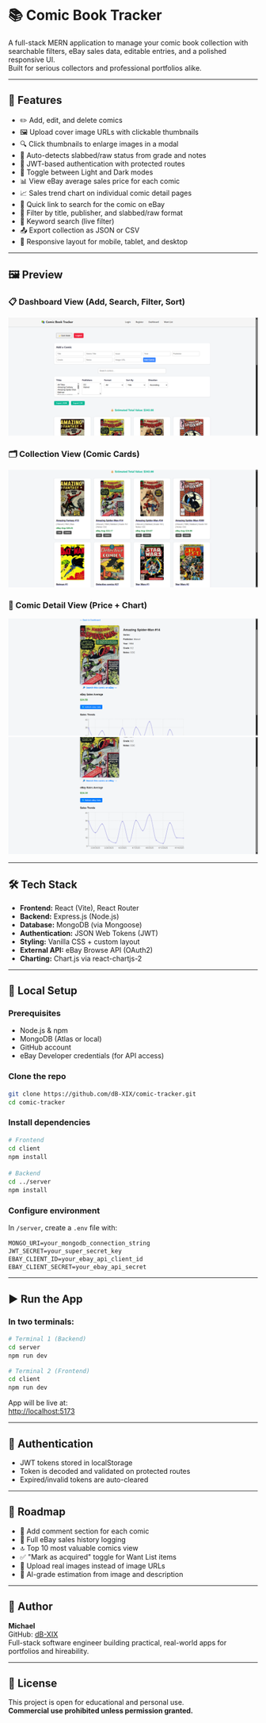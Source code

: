 # 📚 Comic Book Tracker

A full-stack MERN application to manage your comic book collection with searchable filters, eBay sales data, editable entries, and a polished responsive UI.  
Built for serious collectors and professional portfolios alike.

---

## 🚀 Features

- ✏️ Add, edit, and delete comics  
- 🖼️ Upload cover image URLs with clickable thumbnails  
- 🔍 Click thumbnails to enlarge images in a modal  
- 🧠 Auto-detects slabbed/raw status from grade and notes  
- 🔐 JWT-based authentication with protected routes  
- 🎨 Toggle between Light and Dark modes  
- 📊 View eBay average sales price for each comic  
- 📈 Sales trend chart on individual comic detail pages  
- 🔗 Quick link to search for the comic on eBay  
- 🧰 Filter by title, publisher, and slabbed/raw format  
- 🔎 Keyword search (live filter)  
- 📤 Export collection as JSON or CSV  
- 📱 Responsive layout for mobile, tablet, and desktop  

---

## 🖼️ Preview

### 📋 Dashboard View (Add, Search, Filter, Sort)
![Dashboard - Filters & Form](screenshots/dashboard1.png)

### 🗂️ Collection View (Comic Cards)
![Dashboard - Comic Cards](screenshots/dashboard2.png)

### 📘 Comic Detail View (Price + Chart)
![Comic Detail - Info & eBay](screenshots/comic-details1.png)  
![Comic Detail - Sales Chart](screenshots/comic-details2.png)

---

## 🛠️ Tech Stack

- **Frontend:** React (Vite), React Router  
- **Backend:** Express.js (Node.js)  
- **Database:** MongoDB (via Mongoose)  
- **Authentication:** JSON Web Tokens (JWT)  
- **Styling:** Vanilla CSS + custom layout  
- **External API:** eBay Browse API (OAuth2)  
- **Charting:** Chart.js via react-chartjs-2  

---

## 🧪 Local Setup

### Prerequisites

- Node.js & npm  
- MongoDB (Atlas or local)  
- GitHub account  
- eBay Developer credentials (for API access)  

### Clone the repo

```bash
git clone https://github.com/dB-XIX/comic-tracker.git
cd comic-tracker
```

### Install dependencies

```bash
# Frontend
cd client
npm install

# Backend
cd ../server
npm install
```

### Configure environment

In `/server`, create a `.env` file with:

```env
MONGO_URI=your_mongodb_connection_string
JWT_SECRET=your_super_secret_key
EBAY_CLIENT_ID=your_ebay_api_client_id
EBAY_CLIENT_SECRET=your_ebay_api_secret
```

---

## ▶️ Run the App

### In two terminals:

```bash
# Terminal 1 (Backend)
cd server
npm run dev
```

```bash
# Terminal 2 (Frontend)
cd client
npm run dev
```

App will be live at:  
[http://localhost:5173](http://localhost:5173)

---

## 🔐 Authentication

- JWT tokens stored in localStorage  
- Token is decoded and validated on protected routes  
- Expired/invalid tokens are auto-cleared  

---

## 🧭 Roadmap

- 💬 Add comment section for each comic  
- 🧾 Full eBay sales history logging  
- 🔝 Top 10 most valuable comics view  
- ✅ "Mark as acquired" toggle for Want List items  
- 📂 Upload real images instead of image URLs  
- 🧠 AI-grade estimation from image and description  

---

## 👤 Author

**Michael**  
GitHub: [dB-XIX](https://github.com/dB-XIX)  
Full-stack software engineer building practical, real-world apps for portfolios and hireability.

---

## 📄 License

This project is open for educational and personal use.  
**Commercial use prohibited unless permission granted.**